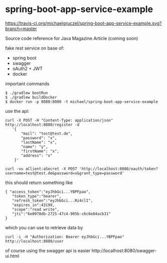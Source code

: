 # spring-boot-app-service-example

https://travis-ci.org/michaelgruczel/spring-boot-app-service-example.svg?branch=master

Source code reference for Java Magazine Article (coming soon)

fake rest service on base of:

* spring boot
* swagger
* oAuth2  + JWT
* docker


important commands

    $ ./gradlew bootRun
    $ ./gradlew buildDocker
    $ docker run -p 8080:8080 -t michael/spring-boot-app-service-example
    
use the api:


    curl -X POST -H "Content-Type: application/json" http://localhost:8080/register -d 
       '{ 
           "mail": "test@test.de", 
           "password": "x", 
           "lastName": "x", 
           "name": "y", 
           "firstName": "x", 
           "address": "x"
        }'
        
    curl -vu aClient:aSecret -X POST 'http://localhost:8080/oauth/token?username=test@test.de&password=x&grant_type=password'
    
this should return something like

    { "access_token":"eyJhbGci...YBPFpao",
       "token_type":"bearer",
       "refresh_token":"eyJhbGci...Rz4clI",
       "expires_in":43199,
       "scope":"read write",
       "jti":"6e0978db-2725-47c4-905b-c6c6e84acb31"
    }

which you can use to retrieve data by    
        
    curl -i -H "Authorization: Bearer eyJhbGci...YBPFpao" http://localhost:8080/user    

of course using the swagger api is easier http://localhost:8080/swagger-ui.html
